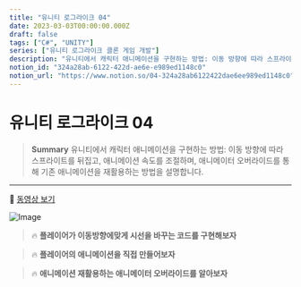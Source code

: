 ```yaml
---
title: "유니티 로그라이크 04"
date: 2023-03-03T00:00:00.000Z
draft: false
tags: ["C#", "UNITY"]
series: ["유니티 로그라이크 클론 게임 개발"]
description: "유니티에서 캐릭터 애니메이션을 구현하는 방법: 이동 방향에 따라 스프라이트를 뒤집고, 애니메이션 속도를 조절하며, 애니메이터 오버라이드를 통해 기존 애니메이션을 재활용하는 방법을 설명합니다."
notion_id: "324a28ab-6122-422d-ae6e-e989ed1148c0"
notion_url: "https://www.notion.so/04-324a28ab6122422dae6ee989ed1148c0"
---
```


# 유니티 로그라이크 04

> **Summary**
> 유니티에서 캐릭터 애니메이션을 구현하는 방법: 이동 방향에 따라 스프라이트를 뒤집고, 애니메이션 속도를 조절하며, 애니메이터 오버라이드를 통해 기존 애니메이션을 재활용하는 방법을 설명합니다.

---

🎥 [동영상 보기](https://www.youtube.com/watch?v=vizfd1TeRMI&list=PLO-mt5Iu5TeZF8xMHqtT_DhAPKmjF6i3x&index=5)

![Image](https://prod-files-secure.s3.us-west-2.amazonaws.com/09ccd4d5-876c-4bba-bbdf-cc77a0a11257/103a9eea-6d83-4881-ac4c-2095536d4ab2/Untitled.png?X-Amz-Algorithm=AWS4-HMAC-SHA256&X-Amz-Content-Sha256=UNSIGNED-PAYLOAD&X-Amz-Credential=ASIAZI2LB466V7HGBH6B%2F20250724%2Fus-west-2%2Fs3%2Faws4_request&X-Amz-Date=20250724T083823Z&X-Amz-Expires=3600&X-Amz-Security-Token=IQoJb3JpZ2luX2VjEAAaCXVzLXdlc3QtMiJIMEYCIQDwNkz6%2BUGVjtTTj7SdBWR%2BSZ2UVxCkgrMoR6tH0sMBRQIhAK9X2nV9c%2BEREQsxTAzYd49W2aX747Ry7jHQTz1g8hzeKv8DCCkQABoMNjM3NDIzMTgzODA1Igyi5EfP0f4AKWuzBQ0q3AMdxmzV4x1nAfeoHsxFqTvY0yxbk2hIqxjX3seShjGV7n8IZswMvZ0VAO4BRrzWfYaTKJInWl86gXc7Gdhc0qqPQpuYKHuWsAunY4fdHjBQG4l5KcuPPq6M%2BDNihK5mRmn8zZdMjoOTRLOM38JBAVPay7lC8IvPBER40rseViDGRdalqfmB8e6D2o%2B4ggVAj9iAE%2FICZUZvAayGx9A2FAQh%2BcZuI%2F2YxMtLl60WIFHuE5IFZQ38WTBEvpjmPrSFONqFpMKmjsrSeSzOgCLkEtoejY%2F5a0DJ2mmEYet5BOu3kjizZI3mVuZWBZiB0ijw5o%2FQhQWlYbbQQW76CtEqb0xlHs51BJO58HGrABhrZXAKDjKHqAvSzb3Eu4KwzkYpAt5gyL7XJaufH8qqC8%2FzZpYv8fpW9vF9t2OeeNoUKwEObIaGP4Kj7EtwsoTkL8DAXcBsoS7qK4rhZJIYHMztToXuVdY6nQduxVMvAkoPpEZd%2F%2BbZi1PlNiHhHz4QfAsQMkyk0Twt1aQX0V4%2BehmEWvLQ2STWlKUk%2B2Q%2BB%2FhU1pUhq0N1na%2FHgYvFBRjseqWClEYwGXG6FPtrsghYuVbB0nkdgT7CiM5Pq0Mr9Ewfi0g%2B3dnp4r8dAN7twPxp4DCUz4fEBjqkAc5z3NtFvIDnTEOxPN04tEW%2Fdf%2FwTs7Oht5o6DgDspv2hreK8ydR3GkefBswLivm%2FOCPs2orS%2BT%2FMvkQZsocmYM8Hnxh41tVt%2FjOpnNOCdoNXGRgRdoFHrmx8qCYlb%2BEh6Pxsj7L5POmZ7M2xVKlWqYYenwej1nGZaRbUn2s%2BfUfAPYq7t%2FAd%2Beh%2FHVSsqZd%2FE5GIVvUtyLPyWbWBEePxWAPurIS&X-Amz-Signature=dd99c9e6017b5f4d55f8c506a46dc82502a861fa62e263c5e27fb5d91aebb9c9&X-Amz-SignedHeaders=host&x-amz-checksum-mode=ENABLED&x-id=GetObject)

> 🔥 **플레이어가 이동방향에맞게 시선을 바꾸는 코드를 구현해보자**

> 🔥 **플레이어의 애니메이션을 직접 만들어보자**

> 🔥 ****애니메이션 재활용하는 애니메이터 오버라이드를 알아보자****


